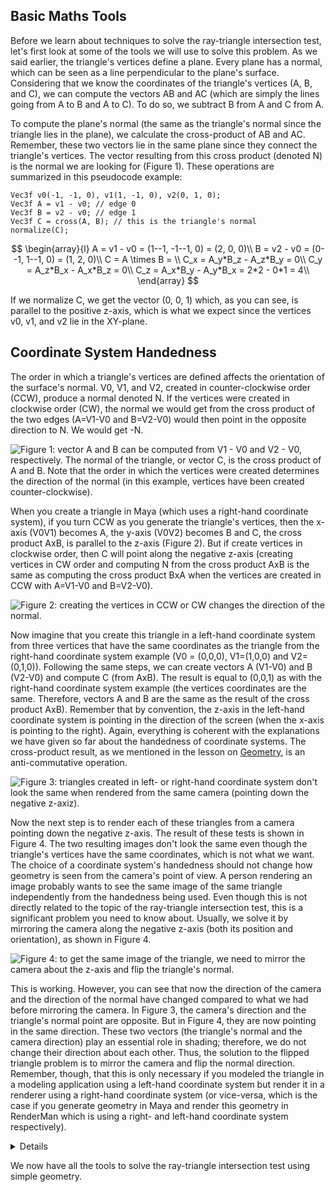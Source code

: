 ## Basic Maths Tools

Before we learn about techniques to solve the ray-triangle intersection test, let's first look at some of the tools we will use to solve this problem. As we said earlier, the triangle's vertices define a plane. Every plane has a normal, which can be seen as a line perpendicular to the plane's surface. Considering that we know the coordinates of the triangle's vertices (A, B, and C), we can compute the vectors AB and AC (which are simply the lines going from A to B and A to C). To do so, we subtract B from A and C from A.

To compute the plane's normal (the same as the triangle's normal since the triangle lies in the plane), we calculate the cross-product of AB and AC. Remember, these two vectors lie in the same plane since they connect the triangle's vertices. The vector resulting from this cross product (denoted N) is the normal we are looking for (Figure 1). These operations are summarized in this pseudocode example:

```
Vec3f v0(-1, -1, 0), v1(1, -1, 0), v2(0, 1, 0);
Vec3f A = v1 - v0; // edge 0
Vec3f B = v2 - v0; // edge 1
Vec3f C = cross(A, B); // this is the triangle's normal
normalize(C);
```

$$
\begin{array}{l}
A = v1 - v0 = (1--1, -1--1, 0) = (2, 0, 0)\\
B = v2 - v0 = (0--1, 1--1, 0) = (1, 2, 0)\\
C = A \times B = \\
C_x = A_y*B_z - A_z*B_y = 0\\
C_y = A_z*B_x - A_x*B_z = 0\\
C_z = A_x*B_y - A_y*B_x = 2*2 - 0*1 = 4\\
\end{array}
$$

If we normalize C, we get the vector (0, 0, 1) which, as you can see, is parallel to the positive z-axis, which is what we expect since the vertices v0, v1, and v2 lie in the XY-plane.

## Coordinate System Handedness

The order in which a triangle's vertices are defined affects the orientation of the surface's normal. V0, V1, and V2, created in counter-clockwise order (CCW), produce a normal denoted N. If the vertices were created in clockwise order (CW), the normal we would get from the cross product of the two edges (A=V1-V0 and B=V2-V0) would then point in the opposite direction to N. We would get -N.

![Figure 1: vector A and B can be computed from V1 - V0 and V2 - V0, respectively. The normal of the triangle, or vector C, is the cross product of A and B. Note that the order in which the vertices were created determines the direction of the normal (in this example, vertices have been created counter-clockwise).](/images/ray-triangle/triangle2.png?)

When you create a triangle in Maya (which uses a right-hand coordinate system), if you turn CCW as you generate the triangle's vertices, then the x-axis (V0V1) becomes A, the y-axis (V0V2) becomes B and C, the cross product AxB, is parallel to the z-axis (Figure 2). But if create vertices in clockwise order, then C will point along the negative z-axis (creating vertices in CW order and computing N from the cross product AxB is the same as computing the cross product BxA when the vertices are created in CCW with A=V1-V0 and B=V2-V0).

![Figure 2: creating the vertices in CCW or CW changes the direction of the normal.](/images/ray-triangle/trirh.png?)

Now imagine that you create this triangle in a left-hand coordinate system from three vertices that have the same coordinates as the triangle from the right-hand coordinate system example (V0 = (0,0,0), V1=(1,0,0) and V2=(0,1,0)). Following the same steps, we can create vectors A (V1-V0) and B (V2-V0) and compute C (from AxB). The result is equal to (0,0,1) as with the right-hand coordinate system example (the vertices coordinates are the same. Therefore, vectors A and B are the same as the result of the cross product AxB). Remember that by convention, the z-axis in the left-hand coordinate system is pointing in the direction of the screen (when the x-axis is pointing to the right). Again, everything is coherent with the explanations we have given so far about the handedness of coordinate systems. The cross-product result, as we mentioned in the lesson on [Geometry](lessons/mathematics-physics-for-computer-graphics/geometry/math-operations-on-points-and-vectors), is an anti-commutative operation.

![Figure 3: triangles created in left- or right-hand coordinate system don't look the same when rendered from the same camera (pointing down the negative z-axiz).](/images/ray-triangle/trilhrh1.png?)

Now the next step is to render each of these triangles from a camera pointing down the negative z-axis. The result of these tests is shown in Figure 4. The two resulting images don't look the same even though the triangle's vertices have the same coordinates, which is not what we want. The choice of a coordinate system's handedness should not change how geometry is seen from the camera's point of view. A person rendering an image probably wants to see the same image of the same triangle independently from the handedness being used. Even though this is not directly related to the topic of the ray-triangle intersection test, this is a significant problem you need to know about. Usually, we solve it by mirroring the camera along the negative z-axis (both its position and orientation), as shown in Figure 4.

![Figure 4: to get the same image of the triangle, we need to mirror the camera about the z-axis and flip the triangle's normal.](/images/ray-triangle/mirrorcamera.png?)

This is working. However, you can see that now the direction of the camera and the direction of the normal have changed compared to what we had before mirroring the camera. In Figure 3, the camera's direction and the triangle's normal point are opposite. But in Figure 4, they are now pointing in the same direction. These two vectors (the triangle's normal and the camera direction) play an essential role in shading; therefore, we do not change their direction about each other. Thus, the solution to the flipped triangle problem is to mirror the camera and flip the normal direction. Remember, though, that this is only necessary if you modeled the triangle in a modeling application using a left-hand coordinate system but render it in a renderer using a right-hand coordinate system (or vice-versa, which is the case if you generate geometry in Maya and render this geometry in RenderMan which is using a right- and left-hand coordinate system respectively).

<details>
The combination of order and direction in which the vertices are specified is called winding.
</details>

We now have all the tools to solve the ray-triangle intersection test using simple geometry.